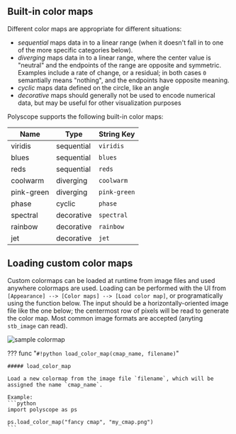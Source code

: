 ## Built-in color maps

Different color maps are appropriate for different situations:

- *sequential* maps data in to a linear range (when it doesn't fall in to one of the more specific categories below).
- *diverging* maps data in to a linear range, where the center value is "neutral" and the endpoints of the range are opposite and symmetric. Examples include a rate of change, or a residual; in both cases `0` semantially means "nothing", and the endpoints have opposite meaning.
- *cyclic* maps data defined on the circle, like an angle
- *decorative* maps should generally not be used to encode numerical data, but may be useful for other visualization purposes

<!--TODO render images of these-->

Polyscope supports the following built-in color maps:

| **Name** | **Type** | **String Key** | 
--- | --- | ---
viridis | sequential | `viridis`
blues | sequential | `blues`
reds | sequential | `reds`
coolwarm | diverging | `coolwarm`
pink-green | diverging | `pink-green`
phase | cyclic | `phase`
spectral | decorative | `spectral`
rainbow | decorative | `rainbow`
jet | decorative | `jet`


[^1]: Viridis is by Nathaniel J. Smith, Stefan van der Walt, and Eric Firing. [link](https://github.com/BIDS/colormap/blob/master/colormaps.py)

[^2]: Phase is from the `cmocean` package. [link](http://tos.org/oceanography/assets/docs/29-3_thyng.pdf)

[^3]: The other color maps have unclear origins or are simple linear ramps, and are implemented in [matplotlib](https://matplotlib.org/).

## Loading custom color maps

Custom colormaps can be loaded at runtime from image files and used anywhere colormaps are used. Loading can be performed with the UI from `[Appearance] --> [Color maps] --> [Load color map]`, or programatically using the function below. The input should be a horizontally-oriented image file like the one below; the centermost row of pixels will be read to generate the color map. Most common image formats are accepted (anyting `stb_image` can read).

![sample colormap]([[url.prefix]]/media/sample_colormap.png)


??? func "`#!python load_color_map(cmap_name, filename)`"

    ##### load_color_map
    
    Load a new colormap from the image file `filename`, which will be assigned the name `cmap_name`.

    Example:
    ```python
    import polyscope as ps

    ps.load_color_map("fancy cmap", "my_cmap.png")
    ```
